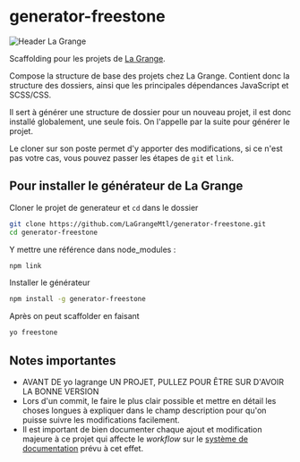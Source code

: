 generator-freestone
==================
![Header La Grange](http://clients.la-grange.ca/grange/grange_header.jpg "Header La Grange")

Scaffolding pour les projets de [La Grange](http://la-grange.ca "La Grange").

Compose la structure de base des projets chez La Grange. Contient donc la structure
des dossiers, ainsi que les principales dépendances JavaScript et SCSS/CSS.

Il sert à générer une structure de dossier pour un nouveau projet, il est donc installé globalement, une seule fois. On l'appelle par la suite pour générer le projet.

Le cloner sur son poste permet d'y apporter des modifications, si ce n'est pas votre cas, vous pouvez passer les étapes de `git` et `link`.

Pour installer le générateur de La Grange
-----------------------------------------------

Cloner le projet de generateur et `cd` dans le dossier

```sh
git clone https://github.com/LaGrangeMtl/generator-freestone.git
cd generator-freestone
```

Y mettre une référence dans node_modules :

```sh
npm link
```

Installer le générateur

```sh
npm install -g generator-freestone
```

Après on peut scaffolder en faisant

```sh
yo freestone
```

Notes importantes
-----------------
* AVANT DE yo lagrange UN PROJET, PULLEZ POUR ÊTRE SUR D'AVOIR LA BONNE VERSION
* Lors d'un commit, le faire le plus clair possible et mettre en détail les choses longues à expliquer dans le champ description pour qu'on puisse suivre les modifications facilement.
* Il est important de bien documenter chaque ajout et modification majeure à ce projet qui affecte le _workflow_ sur le [système de documentation](http://workflow.grange "Documentation workflow") prévu à cet effet.